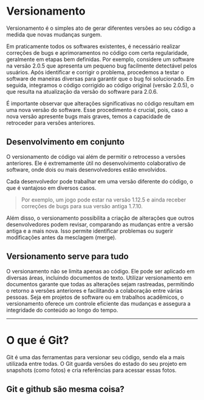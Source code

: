 # Versionamento
Versionamento é o simples ato de gerar diferentes versões ao seu código a medida que novas mudanças surgem. 

Em praticamente todos os softwares existentes, é necessário realizar correções de bugs e aprimoramentos no código com certa regularidade, geralmente em etapas bem definidas. Por exemplo, considere um software na versão 2.0.5 que apresenta um pequeno bug facilmente detectável pelos usuários. Após identificar e corrigir o problema, procedemos a testar o software de maneiras diversas para garantir que o bug foi solucionado. Em seguida, integramos o código corrigido ao código original (versão 2.0.5), o que resulta na atualização da versão do software para 2.0.6.

É importante observar que alterações significativas no código resultam em uma nova versão do software. Esse procedimento é crucial, pois, caso a nova versão apresente bugs mais graves, temos a capacidade de retroceder para versões anteriores.


## Desenvolvimento em conjunto 
O versionamento de código vai além de permitir o retrocesso a versões anteriores. Ele é extremamente útil no desenvolvimento colaborativo de software, onde dois ou mais desenvolvedores estão envolvidos.

Cada desenvolvedor pode trabalhar em uma versão diferente do código, o que é vantajoso em diversos casos. 
> Por exemplo, um jogo pode estar na versão 1.12.5 e ainda receber correções de bugs para sua versão antiga 1.7.10. 

Além disso, o versionamento possibilita a criação de alterações que outros desenvolvedores podem revisar, comparando as mudanças entre a versão antiga e a mais nova. Isso permite identificar problemas ou sugerir modificações antes da mesclagem (merge).

## Versionamento serve para tudo 
O versionamento não se limita apenas ao código. Ele pode ser aplicado em diversas áreas, incluindo documentos de texto. Utilizar versionamento em documentos garante que todas as alterações sejam rastreadas, permitindo o retorno a versões anteriores e facilitando a colaboração entre várias pessoas. Seja em projetos de software ou em trabalhos acadêmicos, o versionamento oferece um controle eficiente das mudanças e assegura a integridade do conteúdo ao longo do tempo.

___________

# O que é Git? 
Git é uma das ferramentas para versionar seu código, sendo ela a mais utilizada entre todas. 
O Git guarda versões do estado do seu projeto em snapshots (como fotos) e cria referências para acessar essas fotos. 

## Git e github são mesma coisa? 
